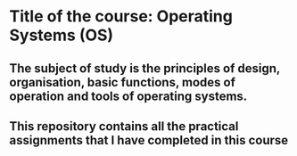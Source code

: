 # Title of the course: Operating Systems (OS)

## The subject of study is the principles of design, organisation, basic functions, modes of operation and tools of operating systems.

## This repository contains all the practical assignments that I have completed in this course
